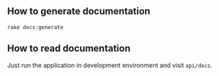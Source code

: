 How to generate documentation
-----------------------------

```
rake docs:generate
```

How to read documentation
-------------------------

Just run the application in development environment and visit `api/docs`.
